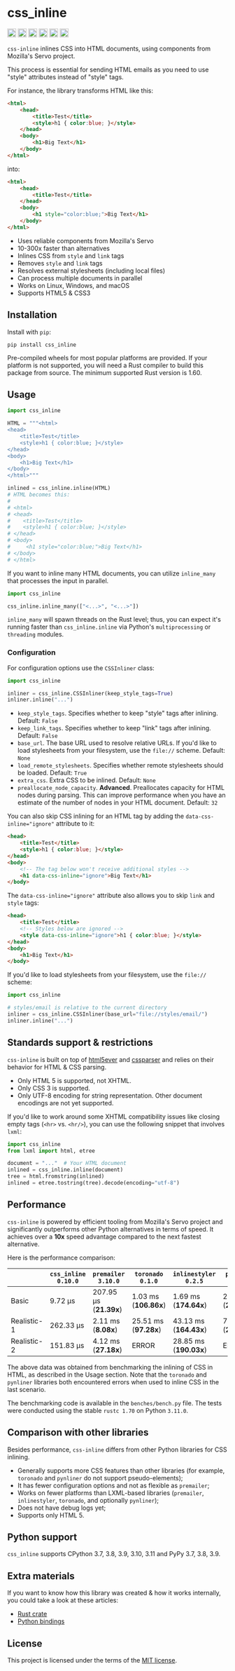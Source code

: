 # css_inline

[<img alt="build status" src="https://img.shields.io/github/actions/workflow/status/Stranger6667/css-inline/build.yml?style=flat-square&labelColor=555555&logo=github" height="20">](https://github.com/Stranger6667/css-inline)
[<img alt="pypi" src="https://img.shields.io/pypi/v/css_inline.svg?style=flat-square" height="20">](https://pypi.org/project/css_inline/)
[<img alt="versions" src="https://img.shields.io/pypi/pyversions/css_inline.svg?style=flat-square" height="20">](https://pypi.org/project/css_inline/)
[<img alt="license" src="https://img.shields.io/pypi/l/css_inline.svg?style=flat-square" height="20">](https://opensource.org/licenses/MIT)
[<img alt="codecov.io" src="https://img.shields.io/codecov/c/gh/Stranger6667/css-inline?logo=codecov&style=flat-square&token=tOzvV4kDY0" height="20">](https://app.codecov.io/github/Stranger6667/css-inline)
[<img alt="gitter" src="https://img.shields.io/gitter/room/Stranger6667/css-inline?style=flat-square" height="20">](https://gitter.im/Stranger6667/css-inline)

`css-inline` inlines CSS into HTML documents, using components from Mozilla's Servo project.

This process is essential for sending HTML emails as you need to use "style" attributes instead of "style" tags.

For instance, the library transforms HTML like this:

```html
<html>
    <head>
        <title>Test</title>
        <style>h1 { color:blue; }</style>
    </head>
    <body>
        <h1>Big Text</h1>
    </body>
</html>
```

into:

```html
<html>
    <head>
        <title>Test</title>
    </head>
    <body>
        <h1 style="color:blue;">Big Text</h1>
    </body>
</html>
```

- Uses reliable components from Mozilla's Servo
- 10-300x faster than alternatives
- Inlines CSS from `style` and `link` tags
- Removes `style` and `link` tags
- Resolves external stylesheets (including local files)
- Can process multiple documents in parallel
- Works on Linux, Windows, and macOS
- Supports HTML5 & CSS3

## Installation

Install with `pip`:

```
pip install css_inline
```

Pre-compiled wheels for most popular platforms are provided. If your platform is not supported, you will need
a Rust compiler to build this package from source. The minimum supported Rust version is 1.60.

## Usage

```python
import css_inline

HTML = """<html>
<head>
    <title>Test</title>
    <style>h1 { color:blue; }</style>
</head>
<body>
    <h1>Big Text</h1>
</body>
</html>"""

inlined = css_inline.inline(HTML)
# HTML becomes this:
#
# <html>
# <head>
#    <title>Test</title>
#    <style>h1 { color:blue; }</style>
# </head>
# <body>
#     <h1 style="color:blue;">Big Text</h1>
# </body>
# </html>
```

If you want to inline many HTML documents, you can utilize `inline_many` that processes the input in parallel.

```python
import css_inline

css_inline.inline_many(["<...>", "<...>"])
```

`inline_many` will spawn threads on the Rust level; thus, you can expect it's running faster than `css_inline.inline` via Python's `multiprocessing` or `threading` modules.

### Configuration

For configuration options use the `CSSInliner` class:

```python
import css_inline

inliner = css_inline.CSSInliner(keep_style_tags=True)
inliner.inline("...")
```

- `keep_style_tags`. Specifies whether to keep "style" tags after inlining. Default: `False`
- `keep_link_tags`. Specifies whether to keep "link" tags after inlining. Default: `False`
- `base_url`. The base URL used to resolve relative URLs. If you'd like to load stylesheets from your filesystem, use the `file://` scheme. Default: `None`
- `load_remote_stylesheets`. Specifies whether remote stylesheets should be loaded. Default: `True`
- `extra_css`. Extra CSS to be inlined. Default: `None`
- `preallocate_node_capacity`. **Advanced**. Preallocates capacity for HTML nodes during parsing. This can improve performance when you have an estimate of the number of nodes in your HTML document. Default: `32`

You can also skip CSS inlining for an HTML tag by adding the `data-css-inline="ignore"` attribute to it:

```html
<head>
    <title>Test</title>
    <style>h1 { color:blue; }</style>
</head>
<body>
    <!-- The tag below won't receive additional styles -->
    <h1 data-css-inline="ignore">Big Text</h1>
</body>
```

The `data-css-inline="ignore"` attribute also allows you to skip `link` and `style` tags:

```html
<head>
    <title>Test</title>
    <!-- Styles below are ignored -->
    <style data-css-inline="ignore">h1 { color:blue; }</style>
</head>
<body>
    <h1>Big Text</h1>
</body>
```

If you'd like to load stylesheets from your filesystem, use the `file://` scheme:

```python
import css_inline

# styles/email is relative to the current directory
inliner = css_inline.CSSInliner(base_url="file://styles/email/")
inliner.inline("...")
```

## Standards support & restrictions

`css-inline` is built on top of [html5ever](https://crates.io/crates/html5ever) and [cssparser](https://crates.io/crates/cssparser) and relies on their behavior for HTML & CSS parsing.

- Only HTML 5 is supported, not XHTML.
- Only CSS 3 is supported.
- Only UTF-8 encoding for string representation. Other document encodings are not yet supported.

If you'd like to work around some XHTML compatibility issues like closing empty tags (`<hr>` vs. `<hr/>`), you can use the following snippet that involves `lxml`:

```python
import css_inline
from lxml import html, etree

document = "..."  # Your HTML document
inlined = css_inline.inline(document)
tree = html.fromstring(inlined)
inlined = etree.tostring(tree).decode(encoding="utf-8")
```

## Performance

`css-inline`  is powered by efficient tooling from Mozilla's Servo project and significantly outperforms other Python alternatives in terms of speed.
It achieves over a **10x** speed advantage compared to the next fastest alternative.

Here is the performance comparison:

|             | `css_inline 0.10.0` | `premailer 3.10.0`      | `toronado 0.1.0`       | `inlinestyler 0.2.5`    | `pynliner 0.8.0`        |
|-------------|---------------------|-------------------------|------------------------|-------------------------|-------------------------|
| Basic       | 9.72 µs             | 207.95 µs  (**21.39x**) | 1.03 ms  (**106.86x**) | 1.69 ms  (**174.64x**)  | 2.05 ms  (**211.89x**)  |
| Realistic-1 | 262.33 µs           | 2.11 ms  (**8.08x**)    | 25.51 ms  (**97.28x**) | 43.13 ms  (**164.43x**) | 72.55 ms  (**276.57x**) |
| Realistic-2 | 151.83 µs           | 4.12 ms  (**27.18x**)   | ERROR                  | 28.85 ms  (**190.03x**) | ERROR                   |

The above data was obtained from benchmarking the inlining of CSS in HTML, as described in the Usage section.
Note that the `toronado` and `pynliner` libraries both encountered errors when used to inline CSS in the last scenario.

The benchmarking code is available in the `benches/bench.py` file. The tests were conducted using the stable `rustc 1.70` on Python `3.11.0`.

## Comparison with other libraries

Besides performance, `css-inline` differs from other Python libraries for CSS inlining.

- Generally supports more CSS features than other libraries (for example, `toronado` and `pynliner` do not support pseudo-elements);
- It has fewer configuration options and not as flexible as `premailer`;
- Works on fewer platforms than LXML-based libraries (`premailer`, `inlinestyler`, `toronado`, and optionally `pynliner`);
- Does not have debug logs yet;
- Supports only HTML 5.

## Python support

`css_inline` supports CPython 3.7, 3.8, 3.9, 3.10, 3.11 and PyPy 3.7, 3.8, 3.9.

## Extra materials

If you want to know how this library was created & how it works internally, you could take a look at these articles:

- [Rust crate](https://dygalo.dev/blog/rust-for-a-pythonista-2/)
- [Python bindings](https://dygalo.dev/blog/rust-for-a-pythonista-3/)

## License

This project is licensed under the terms of the [MIT license](https://opensource.org/licenses/MIT).
